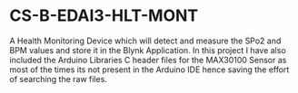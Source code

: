 # CS-B-EDAI3-HLT-MONT
A Health Monitoring Device which will detect and measure the SPo2 and BPM values and store it in the Blynk Application.
In this project I have also included the Arduino Libraries C header files for the MAX30100 Sensor as most of the times its not present in the Arduino IDE hence saving the effort of searching the raw files.

